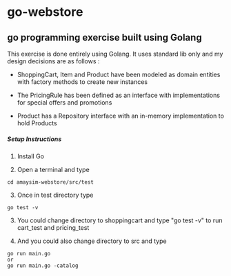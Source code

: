 # go-webstore
## go programming exercise built using Golang

This exercise is done entirely using Golang. It uses standard lib only and my design decisions are as follows :

- ShoppingCart, Item and Product have been modeled as domain entities with factory methods to create new instances

- The PricingRule has been defined as an interface with implementations for special offers and promotions

- Product has a Repository interface with an in-memory implementation to hold Products



##### Setup Instructions

1. Install Go

2. Open a terminal and type 
```
cd amaysim-webstore/src/test

```
3. Once in test directory type
```
go test -v
```

3. You could change directory to shoppingcart and type "go test -v" to run cart_test and pricing_test

4. And you could also change directory to src and type 
```
go run main.go
or 
go run main.go -catalog

```

